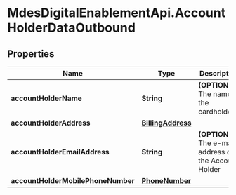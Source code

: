 # MdesDigitalEnablementApi.AccountHolderDataOutbound

## Properties

Name | Type | Description | Notes
------------ | ------------- | ------------- | -------------
**accountHolderName** | **String** | **(OPTIONAL)** The name of the cardholder  | [optional] 
**accountHolderAddress** | [**BillingAddress**](BillingAddress.md) |  | [optional] 
**accountHolderEmailAddress** | **String** | **(OPTIONAL)** The e-mail address of the Account Holder  | [optional] 
**accountHolderMobilePhoneNumber** | [**PhoneNumber**](PhoneNumber.md) |  | [optional] 


